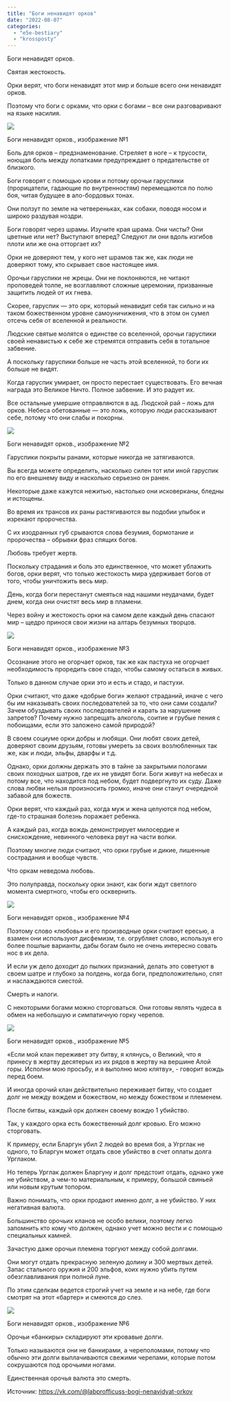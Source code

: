 ```yaml
---
title: "Боги ненавидят орков"
date: "2022-08-07"
categories: 
  - "e5e-bestiary"
  - "krossposty"
---
```


Боги ненавидят орков.

Святая жестокость.

Орки верят, что боги ненавидят этот мир и больше всего они ненавидят орков.

Поэтому что боги с орками, что орки с богами – все они разговаривают на языке насилия.

![](https://cyborgsandmages.com/wp-content/uploads/2022/08/080722_0640_1.png)

Боги ненавидят орков., изображение №1

Боль для орков – предзнаменование. Стреляет в ноге – к трусости, ноющая боль между лопатками предупреждает о предательстве от близкого.

Боги говорят с помощью крови и потому орочьи гаруспики (прорицатели, гадающие по внутренностям) перемещаются по полю боя, читая будущее в ало-бордовых тонах.

Они ползут по земле на четвереньках, как собаки, поводя носом и широко раздувая ноздри.

Боги говорят через шрамы. Изучите края шрама. Они чисты? Они цветные или нет? Выступают вперед? Следуют ли они вдоль изгибов плоти или же она отторгает их?

Орки не доверяют тем, у кого нет шрамов так же, как люди не доверяют тому, кто скрывает свое настоящее имя.

Орочьи гаруспики не жрецы. Они не поклоняются, не читают проповедей толпе, не возглавляют сложные церемонии, призванные защитить людей от их гнева.

Скорее, гаруспик — это орк, который ненавидит себя так сильно и на таком божественном уровне самоуничижения, что в этом он сумел отсечь себя от вселенной и реальности.

Людские святые молятся о единстве со вселенной, орочьи гаруспики своей ненавистью к себе же стремятся отправить себя в тотальное забвение.

А поскольку гаруспики больше не часть этой вселенной, то боги их больше не видят.

Когда гаруспик умирает, он просто перестает существовать. Его вечная награда это Великое Ничто. Полное забвение. И это радует их.

Все остальные умершие отправляются в ад. Людской рай – ложь для орков. Небеса обетованные — это ложь, которую люди рассказывают себе, потому что они слабы и покорны.

![](https://cyborgsandmages.com/wp-content/uploads/2022/08/080722_0640_2.png)

Боги ненавидят орков., изображение №2

Гаруспики покрыты ранами, которые никогда не затягиваются.

Вы всегда можете определить, насколько силен тот или иной гаруспик по его внешнему виду и насколько серьезно он ранен.

Некоторые даже кажутся нежитью, настолько они исковерканы, бледны и истощены.

Во время их трансов их раны растягиваются вы подобии улыбок и изрекают пророчества.

С их изодранных губ срываются слова безумия, бормотание и пророчества – обрывки фраз спящих богов.

Любовь требует жертв.

Поскольку страдания и боль это единственное, что может ублажить богов, орки верят, что только жестокость мира удерживает богов от того, чтобы уничтожить весь мир.

День, когда боги перестанут смеяться над нашими неудачами, будет днем, когда они очистят весь мир в пламени.

Через войну и жестокость орки на самом деле каждый день спасают мир – щедро принося свои жизни на алтарь безумных творцов.

![](https://cyborgsandmages.com/wp-content/uploads/2022/08/080722_0640_3.png)

Боги ненавидят орков., изображение №3

Осознание этого не огорчает орков, так же как пастуха не огорчает необходимость проредить свое стадо, чтобы самому остаться в живых.

Только в данном случае орки это и есть и стадо, и пастухи.

Орки считают, что даже «добрые боги» желают страданий, иначе с чего бы им наказывать своих последователей за то, что они сами создали? Зачем обуздывать своих последователей и карать за нарушение запретов? Почему нужно запрещать алкоголь, соитие и грубые пения с побоищами, если это заложено самой природой?

В своем социуме орки добры и любящи. Они любят своих детей, доверяют своим друзьям, готовы умереть за своих возлюбленных так же, как и люди, эльфы, дварфы и т.д.

Однако, орки должны держать это в тайне за закрытыми пологами своих походных шатров, где их не увидят боги. Боги живут на небесах и потому все, что находится под небом, будет подвергнуто их суду. Даже слова любви нельзя произносить громко, иначе они станут очередной забавой для божеств.

Орки верят, что каждый раз, когда муж и жена целуются под небом, где-то страшная болезнь поражает ребенка.

А каждый раз, когда вождь демонстрирует милосердие и снисхождение, невинного человека рвут на части волки.

Поэтому многие люди считают, что орки грубые и дикие, лишенные сострадания и вообще чувств.

Что оркам неведома любовь.

Это полуправда, поскольку орки знают, как боги ждут светлого момента смертного, чтобы его осквернить.

![](https://cyborgsandmages.com/wp-content/uploads/2022/08/080722_0640_4.png)

Боги ненавидят орков., изображение №4

Поэтому слово «любовь» и его производные орки считают ересью, а взамен они используют дисфемизм, т.е. огрубляет слово, используя его более пошлые варианты, дабы богам было не очень интересно совать нос в их дела.

И если уж дело доходит до пылких признаний, делать это советуют в своем шатре и глубоко за полдень, когда боги, предположительно, спят и наслаждаются сиестой.

Смерть и налоги.

С некоторыми богами можно сторговаться. Они готовы являть чудеса в обмен на небольшую и симпатичную горку черепов.

![](https://cyborgsandmages.com/wp-content/uploads/2022/08/080722_0640_5.png)

Боги ненавидят орков., изображение №5

«Если мой клан переживет эту битву, я клянусь, о Великий, что я принесу в жертву десятерых из их рядов в жертву на вершине Алой горы. Исполни мою просьбу, и я выполню мою клятву», - говорит вождь перед боем.

И иногда орочий клан действительно переживает битву, что создает долг не между вождем и божеством, но между божеством и племенем.

После битвы, каждый орк должен своему вождю 1 убийство.

Так, у каждого орка есть божественный долг кровью. Его можно сторговать.

К примеру, если Бларгун убил 2 людей во время боя, а Угрглак не одного, то Бларгун может отдать свое убийство в счет оплаты долга Урглаком.

Но теперь Урглак должен Бларгуну и долг предстоит отдать, однако уже не убийством, а чем-то материальным, к примеру, большой свиньей или новым крутым топором.

Важно понимать, что орки продают именно долг, а не убийство. У них негативная валюта.

Большинство орочьих кланов не особо велики, поэтому легко запомнить кто кому что должен, однако учет можно вести и с помощью специальных камней.

Зачастую даже орочьи племена торгуют между собой долгами.

Они могут отдать прекрасную зеленую долину и 300 мертвых детей. Запас стального оружия и 200 эльфов, коих нужно убить путем обезглавливания при полной луне.

По этим сделкам ведется строгий учет на земле и на небе, где боги смотрят на этот «бартер» и смеются до слез.

![](https://cyborgsandmages.com/wp-content/uploads/2022/08/080722_0640_6.png)

Боги ненавидят орков., изображение №6

Орочьи «банкиры» складируют эти кровавые долги.

Только называются они не банкирами, а череполомами, потому что обычно эти долги выплачиваются свежими черепами, которые потом сокрушаются под орочьими ногами.

Единственная орочья валюта это смерть.

Источник: https://vk.com/@labprofficuss-bogi-nenavidyat-orkov
